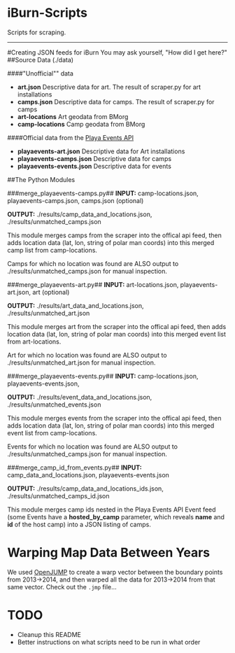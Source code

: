iBurn-Scripts
=============

Scripts for scraping.

----------------

#Creating JSON feeds for iBurn
You may ask yourself, "How did I get here?"
##Source Data (./data)

####"Unofficial"" data

+ **art.json** Descriptive data for art. The result of scraper.py for art installations
+ **camps.json** Descriptive data for camps. The result of scraper.py for camps
+ **art-locations** Art geodata from BMorg
+ **camp-locations** Camp geodata from BMorg

####Official data from the [Playa Events API](http://playaevents.burningman.com/api/0.2/docs/)
+ **playaevents-art.json** Descriptive data for Art installations
+ **playaevents-camps.json** Descriptive data for camps
+ **playaevents-events.json** Descriptive data for events

##The Python Modules


###merge_playaevents-camps.py##
**INPUT:** camp-locations.json, playaevents-camps.json, camps.json (optional)

**OUTPUT:** ./results/camp_data_and_locations.json, ./results/unmatched_camps.json

This module merges camps from the scraper into the offical api feed, then adds location data (lat, lon, string of polar man coords) into this merged camp list from camp-locations.

Camps for which no location was found are ALSO output to ./results/unmatched_camps.json for manual inspection.

###merge_playaevents-art.py##
**INPUT:** art-locations.json, playaevents-art.json, art (optional)

**OUTPUT:** ./results/art_data_and_locations.json, ./results/unmatched_art.json

This module merges art from the scraper into the offical api feed, then adds location data (lat, lon, string of polar man coords) into this merged event list from art-locations.

Art for which no location was found are ALSO output to ./results/unmatched_art.json for manual inspection.

###merge_playaevents-events.py##
**INPUT:** camp-locations.json, playaevents-events.json,

**OUTPUT:** ./results/event_data_and_locations.json, ./results/unmatched_events.json

This module merges events from the scraper into the offical api feed, then adds location data (lat, lon, string of polar man coords) into this merged event list from camp-locations.

Events for which no location was found are ALSO output to ./results/unmatched_camps.json for manual inspection.

###merge_camp_id_from_events.py##
**INPUT:** camp_data_and_locations.json, playaevents-events.json

**OUTPUT:** ./results/camp_data_and_locations_ids.json, ./results/unmatched_camps_id.json

This module merges camp ids nested in the Playa Events API Event feed (some Events have a **hosted_by_camp** parameter, which reveals **name** and **id** of the host camp) into a JSON listing of camps.

# Warping Map Data Between Years

We used [OpenJUMP](http://www.openjump.org) to create a warp vector between the boundary points from 2013->2014, and then warped all the data for 2013->2014 from that same vector. Check out the `.jmp` file...

# TODO

* Cleanup this README
* Better instructions on what scripts need to be run in what order